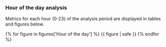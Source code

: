 
### <a name="hour-analysis"></a>Hour of the day analysis

Metrics for each hour (0-23) of the analysis period are displayed in tables and figures below.

{% for figure in figures['Hour of the day'] %}
  {{ figure | safe }}
{% endfor %}
